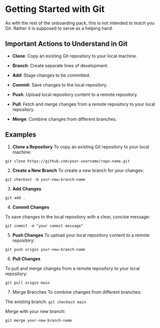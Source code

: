 # **Getting Started with Git**

As with the rest of the onboarding pack, this is not intended to *teach* you Git. Rather it is supposed to serve as a helping hand.

## **Important Actions to Understand in Git**

* **Clone**: Copy an existing Git repository to your local machine.

* **Branch**: Create separate lines of development.
* **Add**: Stage changes to be committed.
* **Commit**: Save changes to the local repository.
* **Push**: Upload local repository content to a remote repository.
* **Pull**: Fetch and merge changes from a remote repository to your local repository.
* **Merge**: Combine changes from different branches.


## **Examples**

1. **Clone a Repository**
To copy an existing Git repository to your local machine:

```git clone https://github.com/your-username/repo-name.git```

2. **Create a New Branch**
To create a new branch for your changes:

```git checkout -b your-new-branch-name```

3. **Add Changes**

```git add . ```


4. **Commit Changes**

To save changes to the local repository with a clear, concise message:

```git commit -m "your commit message"```

5. **Push Changes**
To upload your local repository content to a remote repository:

```git push origin your-new-branch-name```

6. **Pull Changes**

To pull and merge changes from a remote repository to your local repository:

```git pull origin main```

7. Merge Branches
To combine changes from different branches:

The existing branch:
```git checkout main```

Merge with your new branch:

```git merge your-new-branch-name```

